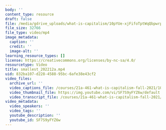 ```yaml
---
body: ''
content_type: resource
draft: false
file: /media/gdrive_uploads/what-is-capitalism/10pYUe-xjFifoTptWqQbpwrpHjdVslClB/smallest_202212a.mp4
file_size: 32766
file_type: video/mp4
image_metadata:
  caption: ''
  credit: ''
  image-alt: ''
learning_resource_types: []
license: https://creativecommons.org/licenses/by-nc-sa/4.0/
resourcetype: Video
title: smallest_202212a.mp4
uid: 832ba107-d228-4588-95bc-6afe38e43cf2
video_files:
  archive_url: ''
  video_captions_file: /courses/21a-461-what-is-capitalism-fall-2021/10pYUe-xjFifoTptWqQbpwrpHjdVslClB_transcript.webvtt
  video_thumbnail_file: https://img.youtube.com/vi/SF7S9yFYZ6w/default.jpg
  video_transcript_file: /courses/21a-461-what-is-capitalism-fall-2021/10pYUe-xjFifoTptWqQbpwrpHjdVslClB_transcript.pdf
video_metadata:
  video_speakers: ''
  video_tags: ''
  youtube_description: ''
  youtube_id: SF7S9yFYZ6w
---
```

